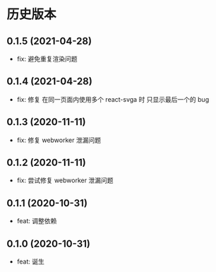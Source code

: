 # 历史版本

## 0.1.5 (2021-04-28)

- fix: 避免重复渲染问题

## 0.1.4 (2021-04-28)

- fix: 修复 在同一页面内使用多个 react-svga 时 只显示最后一个的 bug

## 0.1.3 (2020-11-11)

- fix: 修复 webworker 泄漏问题

## 0.1.2 (2020-11-11)

- fix: 尝试修复 webworker 泄漏问题

## 0.1.1 (2020-10-31)

- feat: 调整依赖

## 0.1.0 (2020-10-31)

- feat: 诞生
